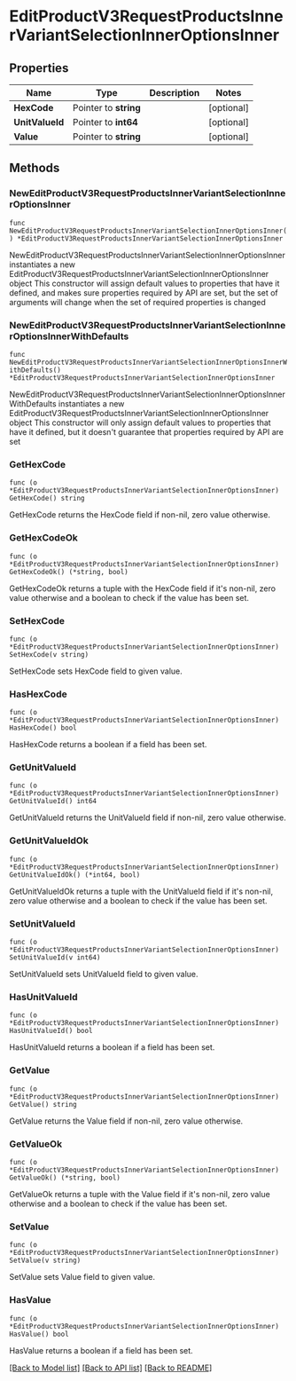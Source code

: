 # EditProductV3RequestProductsInnerVariantSelectionInnerOptionsInner

## Properties

Name | Type | Description | Notes
------------ | ------------- | ------------- | -------------
**HexCode** | Pointer to **string** |  | [optional] 
**UnitValueId** | Pointer to **int64** |  | [optional] 
**Value** | Pointer to **string** |  | [optional] 

## Methods

### NewEditProductV3RequestProductsInnerVariantSelectionInnerOptionsInner

`func NewEditProductV3RequestProductsInnerVariantSelectionInnerOptionsInner() *EditProductV3RequestProductsInnerVariantSelectionInnerOptionsInner`

NewEditProductV3RequestProductsInnerVariantSelectionInnerOptionsInner instantiates a new EditProductV3RequestProductsInnerVariantSelectionInnerOptionsInner object
This constructor will assign default values to properties that have it defined,
and makes sure properties required by API are set, but the set of arguments
will change when the set of required properties is changed

### NewEditProductV3RequestProductsInnerVariantSelectionInnerOptionsInnerWithDefaults

`func NewEditProductV3RequestProductsInnerVariantSelectionInnerOptionsInnerWithDefaults() *EditProductV3RequestProductsInnerVariantSelectionInnerOptionsInner`

NewEditProductV3RequestProductsInnerVariantSelectionInnerOptionsInnerWithDefaults instantiates a new EditProductV3RequestProductsInnerVariantSelectionInnerOptionsInner object
This constructor will only assign default values to properties that have it defined,
but it doesn't guarantee that properties required by API are set

### GetHexCode

`func (o *EditProductV3RequestProductsInnerVariantSelectionInnerOptionsInner) GetHexCode() string`

GetHexCode returns the HexCode field if non-nil, zero value otherwise.

### GetHexCodeOk

`func (o *EditProductV3RequestProductsInnerVariantSelectionInnerOptionsInner) GetHexCodeOk() (*string, bool)`

GetHexCodeOk returns a tuple with the HexCode field if it's non-nil, zero value otherwise
and a boolean to check if the value has been set.

### SetHexCode

`func (o *EditProductV3RequestProductsInnerVariantSelectionInnerOptionsInner) SetHexCode(v string)`

SetHexCode sets HexCode field to given value.

### HasHexCode

`func (o *EditProductV3RequestProductsInnerVariantSelectionInnerOptionsInner) HasHexCode() bool`

HasHexCode returns a boolean if a field has been set.

### GetUnitValueId

`func (o *EditProductV3RequestProductsInnerVariantSelectionInnerOptionsInner) GetUnitValueId() int64`

GetUnitValueId returns the UnitValueId field if non-nil, zero value otherwise.

### GetUnitValueIdOk

`func (o *EditProductV3RequestProductsInnerVariantSelectionInnerOptionsInner) GetUnitValueIdOk() (*int64, bool)`

GetUnitValueIdOk returns a tuple with the UnitValueId field if it's non-nil, zero value otherwise
and a boolean to check if the value has been set.

### SetUnitValueId

`func (o *EditProductV3RequestProductsInnerVariantSelectionInnerOptionsInner) SetUnitValueId(v int64)`

SetUnitValueId sets UnitValueId field to given value.

### HasUnitValueId

`func (o *EditProductV3RequestProductsInnerVariantSelectionInnerOptionsInner) HasUnitValueId() bool`

HasUnitValueId returns a boolean if a field has been set.

### GetValue

`func (o *EditProductV3RequestProductsInnerVariantSelectionInnerOptionsInner) GetValue() string`

GetValue returns the Value field if non-nil, zero value otherwise.

### GetValueOk

`func (o *EditProductV3RequestProductsInnerVariantSelectionInnerOptionsInner) GetValueOk() (*string, bool)`

GetValueOk returns a tuple with the Value field if it's non-nil, zero value otherwise
and a boolean to check if the value has been set.

### SetValue

`func (o *EditProductV3RequestProductsInnerVariantSelectionInnerOptionsInner) SetValue(v string)`

SetValue sets Value field to given value.

### HasValue

`func (o *EditProductV3RequestProductsInnerVariantSelectionInnerOptionsInner) HasValue() bool`

HasValue returns a boolean if a field has been set.


[[Back to Model list]](../README.md#documentation-for-models) [[Back to API list]](../README.md#documentation-for-api-endpoints) [[Back to README]](../README.md)


